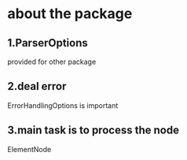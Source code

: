 # about the package
## 1.ParserOptions
provided for other package

## 2.deal error
ErrorHandlingOptions is important

## 3.main task is to process the node
ElementNode